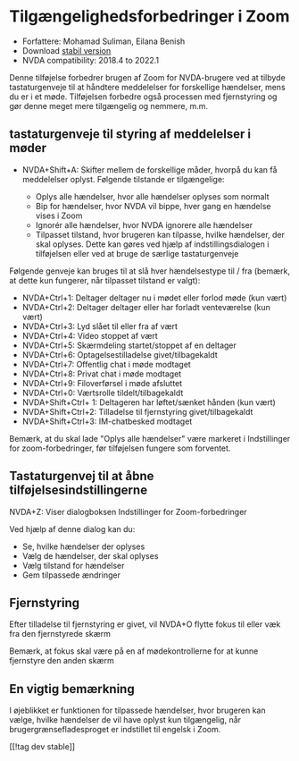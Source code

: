 # Tilgængelighedsforbedringer i Zoom #

* Forfattere: Mohamad Suliman, Eilana Benish
* Download [stabil version][1]
* NVDA compatibility: 2018.4 to 2022.1

Denne tilføjelse forbedrer brugen af Zoom for NVDA-brugere ved at tilbyde
tastaturgenveje til at håndtere meddelelser for forskellige hændelser, mens
du er i et møde. Tilføjelsen forbedre også processen med fjernstyring og gør
denne meget mere tilgængelig og nemmere, m.m.

## tastaturgenveje til styring af meddelelser i møder

* NVDA+Shift+A: Skifter mellem de forskellige måder, hvorpå du kan få
  meddelelser oplyst. Følgende tilstande er tilgængelige:

    * Oplys alle hændelser, hvor alle hændelser oplyses som normalt
    * Bip for hændelser, hvor NVDA vil bippe, hver gang en hændelse vises i
      Zoom
    * Ignorér alle hændelser, hvor NVDA ignorere alle hændelser
    * Tilpasset tilstand, hvor brugeren kan tilpasse, hvilke hændelser, der
      skal oplyses. Dette kan gøres ved hjælp af indstillingsdialogen i
      tilføjelsen eller ved at bruge de særlige tastaturgenveje

Følgende genveje kan bruges til at slå hver hændelsestype til / fra (bemærk,
at dette kun fungerer, når tilpasset tilstand er valgt):

* NVDA+Ctrl+1: Deltager deltager nu i mødet eller forlod møde (kun vært)
* NVDA+Ctrl+2: Deltager deltager eller har forladt venteværelse (kun vært)
* NVDA+Ctrl+3: Lyd slået til eller fra af vært
* NVDA+Ctrl+4: Video stoppet af vært
* NVDA+Ctrl+5: Skærmdeling startet/stoppet af en deltager
* NVDA+Ctrl+6: Optagelsestilladelse givet/tilbagekaldt
* NVDA+Ctrl+7: Offentlig chat i møde modtaget
* NVDA+Ctrl+8: Privat chat i møde modtaget
* NVDA+Ctrl+9: Filoverførsel i møde afsluttet
* NVDA+Ctrl+0: Værtsrolle tildelt/tilbagekaldt
* NVDA+Shift+Ctrl+ 1: Deltageren har løftet/sænket hånden (kun vært)
* NVDA+Shift+Ctrl+2: Tilladelse til fjernstyring givet/tilbagekaldt
* NVDA+Shift+Ctrl+3: IM-chatbesked modtaget


Bemærk, at du skal lade "Oplys alle hændelser" være markeret i Indstillinger
for zoom-forbedringer, før tilføjelsen fungere som forventet.

## Tastaturgenvej til at åbne tilføjelsesindstillingerne

NVDA+Z: Viser dialogboksen Indstillinger for Zoom-forbedringer

Ved hjælp af denne dialog kan du:

* Se, hvilke hændelser der oplyses
* Vælg de hændelser, der skal oplyses
* Vælg tilstand for hændelser
* Gem tilpassede ændringer

## Fjernstyring

Efter tilladelse til fjernstyring er givet, vil NVDA+O flytte fokus til
eller væk fra den fjernstyrede skærm

Bemærk, at fokus skal være på en af mødekontrollerne for at kunne fjernstyre
den anden skærm

## En vigtig bemærkning

I øjeblikket er funktionen for tilpassede hændelser, hvor brugeren kan
vælge, hvilke hændelser de vil have oplyst kun tilgængelig, når
brugergrænsefladesproget er indstillet til engelsk i Zoom.

[[!tag dev stable]]

[1]: https://addons.nvda-project.org/files/get.php?file=zoom
